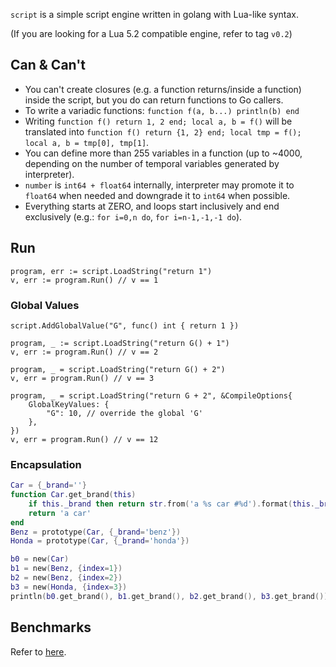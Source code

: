 `script` is a simple script engine written in golang with Lua-like syntax.

(If you are looking for a Lua 5.2 compatible engine, refer to tag `v0.2`)

## Can & Can't

- You can't create closures (e.g. a function returns/inside a function) inside the script, but you do can return functions to Go callers.
- To write a variadic functions: `function f(a, b...) println(b) end`
- Writing `function f() return 1, 2 end; local a, b = f()` will be translated into `function f() return {1, 2} end; local tmp = f(); local a, b = tmp[0], tmp[1]`.
- You can define more than 255 variables in a function (up to ~4000, depending on the number of temporal variables generated by interpreter).
- `number` is `int64 + float64` internally, interpreter may promote it to `float64` when needed and downgrade it to `int64` when possible.
- Everything starts at ZERO, and loops start inclusively and end exclusively (e.g.: `for i=0,n do`, `for i=n-1,-1,-1 do`).

## Run

```golang
program, err := script.LoadString("return 1")
v, err := program.Run() // v == 1
```

### Global Values

```golang
script.AddGlobalValue("G", func() int { return 1 })

program, _ := script.LoadString("return G() + 1")
v, err := program.Run() // v == 2

program, _ = script.LoadString("return G() + 2")
v, err = program.Run() // v == 3

program, _ = script.LoadString("return G + 2", &CompileOptions{
	GlobalKeyValues: {
		"G": 10, // override the global 'G'
	},
})
v, err = program.Run() // v == 12
```

### Encapsulation

```lua
Car = {_brand=''}
function Car.get_brand(this)
	if this._brand then return str.from('a %s car #%d').format(this._brand, this.index) end
	return 'a car'
end
Benz = prototype(Car, {_brand='benz'})
Honda = prototype(Car, {_brand='honda'})

b0 = new(Car)
b1 = new(Benz, {index=1})
b2 = new(Benz, {index=2})
b3 = new(Honda, {index=3})
println(b0.get_brand(), b1.get_brand(), b2.get_brand(), b3.get_brand())
```

## Benchmarks

Refer to [here](https://github.com/coyove/potatolang/blob/master/tests/bench/perf.md).

